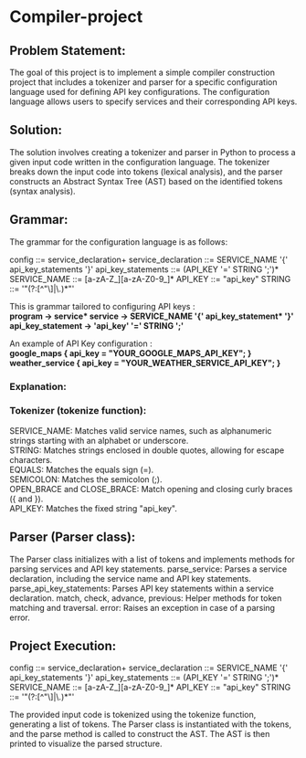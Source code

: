 # Compiler-project

## Problem Statement:
The goal of this project is to implement a simple compiler construction project that includes a tokenizer and parser for a specific configuration language used for defining API key configurations. The configuration language allows users to specify services and their corresponding API keys.

## Solution:
The solution involves creating a tokenizer and parser in Python to process a given input code written in the configuration language. The tokenizer breaks down the input code into tokens (lexical analysis), and the parser constructs an Abstract Syntax Tree (AST) based on the identified tokens (syntax analysis).

## Grammar:
The grammar for the configuration language is as follows:

config  ::= service_declaration+
service_declaration ::= SERVICE_NAME '{' api_key_statements '}'
api_key_statements ::= (API_KEY '=' STRING ';')*
SERVICE_NAME     ::= [a-zA-Z_][a-zA-Z0-9_]*
API_KEY          ::= "api_key"
STRING           ::= '"(?:[^"\\]|\\.)*"'

This is grammar tailored to configuring API keys : <br>
<b> program -> service* service -> SERVICE_NAME '{' api_key_statement* '}' api_key_statement -> 'api_key' '=' STRING ';' </b>

An example of API Key configuration : <br>
<b> google_maps { api_key = "YOUR_GOOGLE_MAPS_API_KEY"; } <br>
weather_service { api_key = "YOUR_WEATHER_SERVICE_API_KEY"; } </b>

### Explanation:
### Tokenizer (tokenize function):

SERVICE_NAME: Matches valid service names, such as alphanumeric strings starting with an alphabet or underscore. <br>
STRING: Matches strings enclosed in double quotes, allowing for escape characters. <br>
EQUALS: Matches the equals sign (=). <br>
SEMICOLON: Matches the semicolon (;). <br>
OPEN_BRACE and CLOSE_BRACE: Match opening and closing curly braces ({ and }). <br>
API_KEY: Matches the fixed string "api_key". <br>

## Parser (Parser class):
The Parser class initializes with a list of tokens and implements methods for parsing services and API key statements.
parse_service: Parses a service declaration, including the service name and API key statements.
parse_api_key_statements: Parses API key statements within a service declaration.
match, check, advance, previous: Helper methods for token matching and traversal.
error: Raises an exception in case of a parsing error.

## Project Execution:
config  ::= service_declaration+
service_declaration ::= SERVICE_NAME '{' api_key_statements '}'
api_key_statements ::= (API_KEY '=' STRING ';')*
SERVICE_NAME     ::= [a-zA-Z_][a-zA-Z0-9_]*
API_KEY          ::= "api_key"
STRING           ::= '"(?:[^"\\]|\\.)*"'

The provided input code is tokenized using the tokenize function, generating a list of tokens.
The Parser class is instantiated with the tokens, and the parse method is called to construct the AST.
The AST is then printed to visualize the parsed structure.

